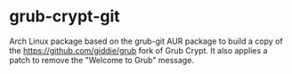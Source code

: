 # grub-crypt-git
Arch Linux package based on the grub-git AUR package to build a copy of the https://github.com/giddie/grub fork of Grub Crypt. It also applies a patch to remove the "Welcome to Grub" message.
